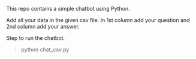This repo contains a simple chatbot using Python.

Add all your data in the given csv file. In 1st column add your question and 2nd column add your answer.

Step to run the chatbot.

> python chat_csv.py
